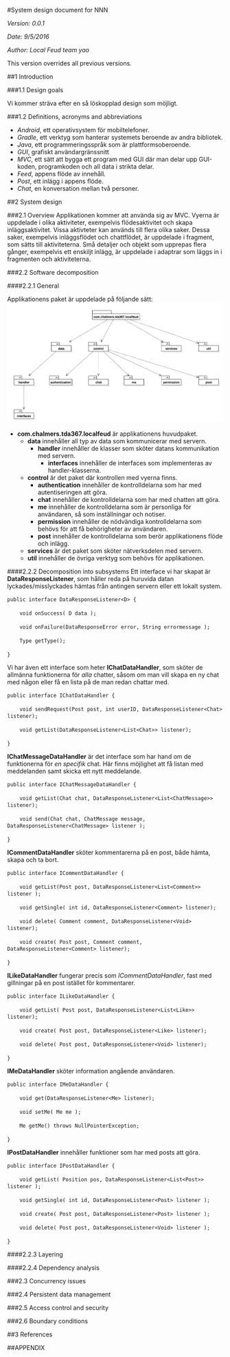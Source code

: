 #System design document for NNN

  *Version: 0.0.1*
  
  *Date: 9/5/2016*
  
  *Author: Local Feud team yao*

This version overrides all previous versions.

##1 Introduction

###1.1 Design goals

Vi kommer sträva efter en så löskopplad design som möjligt.

###1.2 Definitions, acronyms and abbreviations
* *Android*, ett operativsystem för mobiltelefoner.
* *Gradle*, ett verktyg som hanterar systemets beroende av andra bibliotek.
* *Java*, ett programmeringsspråk som är plattformsoberoende.
* *GUI*, grafiskt användargränssnitt
* *MVC*, ett sätt att bygga ett program med GUI där man delar upp GUI-koden, programkoden och all data i strikta delar.
* *Feed*, appens flöde av innehåll.
* *Post*, ett inlägg i appens flöde.
* *Chat*, en konversation mellan två personer.

##2 System design

###2.1 Overview
Applikationen kommer att använda sig av MVC. Vyerna är uppdelade i olika aktiviteter, exempelvis flödesaktivitet och skapa inläggsaktivitet. Vissa aktivteter kan används till flera olika saker. Dessa saker, exempelvis inläggsflödet och chattflödet, är uppdelade i fragment, som sätts till aktiviteterna. Små detaljer och objekt som upprepas flera gånger, exempelvis ett enskiljt inlägg, är uppdelade i adaptrar som läggs in i fragmenten och aktiviteterna.

###2.2 Software decomposition


####2.2.1 General

Applikationens paket är uppdelade på följande sätt:
![Packages](https://raw.githubusercontent.com/ericwenn/local-feud/master/documents/packages.png)
* **com.chalmers.tda367.localfeud** är applikationens huvudpaket.
	* **data** innehåller all typ av data som kommunicerar med servern.
		* **handler** innehåller de klasser som sköter datans kommunikation med servern.
			* **interfaces** innehåller de interfaces som implementeras av handler-klasserna.
	* **control** är det paket där kontrollen med vyerna finns.
		* **authentication** innehåller de kontrolldelarna som har med autentiseringen att göra.
		* **chat** innehåller de kontrolldelarna som har med chatten att göra.
		* **me** innehåller de kontrolldelarna som är personliga för användaren, så som inställningar och notiser.
		* **permission** innehåller de nödvändiga kontrolldelarna som behövs för att få behörigheter av användaren.
		* **post** innehåller de kontrolldelarna som berör applikationens flöde och inlägg.
	* **services** är det paket som sköter nätverksdelen med servern.
	* **util** innehåller de övriga verktyg som behövs för applikationen.

####2.2.2 Decomposition into subsystems
Ett interface vi har skapat är **DataResponseListener**, som håller reda på huruvida datan lyckades/misslyckades hämtas från antingen servern eller ett lokalt system.
	
	public interface DataResponseListener<D> {
	
	    void onSuccess( D data );
    
	    void onFailure(DataResponseError error, String errormessage );

	    Type getType();
    
	}

Vi har även ett interface som heter **IChatDataHandler**, som sköter de allmänna funktionerna för *alla* chatter, såsom om man vill skapa en ny chat med någon eller få en lista på de man redan chattar med.
	
	public interface IChatDataHandler {

	    void sendRequest(Post post, int userID, DataResponseListener<Chat> listener);

	    void getList(DataResponseListener<List<Chat>> listener);
    
	}
	
**IChatMessageDataHandler** är det interface som har hand om de funktionerna för *en specifik* chat. Här finns möjlighet att få listan med meddelanden samt skicka ett nytt meddelande.
	
	public interface IChatMessageDataHandler {

	    void getList(Chat chat, DataResponseListener<List<ChatMessage>> listener);

	    void send(Chat chat, ChatMessage message, DataResponseListener<ChatMessage> listener );
    
	}
	

**ICommentDataHandler** sköter kommentarerna på en post, både hämta, skapa och ta bort.
	
	public interface ICommentDataHandler {
	
	    void getList(Post post, DataResponseListener<List<Comment>> listener );

	    void getSingle( int id, DataResponseListener<Comment> listener);

	    void delete( Comment comment, DataResponseListener<Void> listener);

	    void create( Post post, Comment comment, DataResponseListener<Comment> listener);

	}

**ILikeDataHandler** fungerar precis som *ICommentDataHandler*, fast med gillningar på en post istället för kommentarer.

	public interface ILikeDataHandler {

	    void getList( Post post, DataResponseListener<List<Like>> listener);

	    void create( Post post, DataResponseListener<Like> listener);

	    void delete( Post post, DataResponseListener<Void> listener);
    
	}

**IMeDataHandler** sköter information angående användaren.
	
	public interface IMeDataHandler {

	    void get(DataResponseListener<Me> listener);

	    void setMe( Me me );

	    Me getMe() throws NullPointerException;
    
	}

**IPostDataHandler** innehåller funktioner som har med posts att göra. 

	public interface IPostDataHandler {

	    void getList( Position pos, DataResponseListener<List<Post>> listener );

	    void getSingle( int id, DataResponseListener<Post> listener );

	    void create( Post post, DataResponseListener<Post> listener );

	    void delete( Post post, DataResponseListener<Void> listener );

	}
####2.2.3 Layering

####2.2.4 Dependency analysis

###2.3 Concurrency issues

###2.4 Persistent data management

###2.5 Access control and security

###2.6 Boundary conditions 

##3 References

##APPENDIX 
